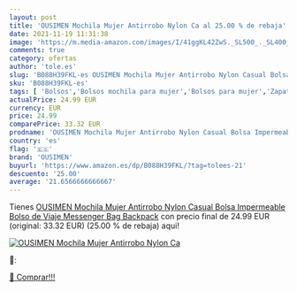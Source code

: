 ```yaml
---
layout: post
title: 'OUSIMEN Mochila Mujer Antirrobo Nylon Ca al 25.00 % de rebaja'
date: 2021-11-19 11:31:38
image: 'https://m.media-amazon.com/images/I/41ggKL42ZwS._SL500_._SL400_.jpg'
comments: true
category: ofertas
author: 'tole.es'
slug: 'B088H39FKL-es OUSIMEN Mochila Mujer Antirrobo Nylon Casual Bolsa...'
sku: 'B088H39FKL-es'
tags: [ 'Bolsos','Bolsos mochila para mujer','Bolsos para mujer','Zapatos y complementos','backpack','mochila','ousimen', ]
actualPrice: 24.99 EUR
currency: EUR
price: 24.99
comparePrice: 33.32 EUR
prodname: 'OUSIMEN Mochila Mujer Antirrobo Nylon Casual Bolsa Impermeable Bolso de Viaje Messenger Bag Backpack'
country: 'es'
flag: '🇪🇸'
brand: 'OUSIMEN'
buyurl: 'https://www.amazon.es/dp/B088H39FKL/?tag=tolees-21'
descuento: '25.00'
average: '21.6566666666667'
---
```


Tienes [OUSIMEN Mochila Mujer Antirrobo Nylon Casual Bolsa Impermeable Bolso de Viaje Messenger Bag Backpack](https://www.amazon.es/dp/B088H39FKL/?tag=tolees-21) con precio final de  24.99 EUR (original: 33.32 EUR) (25.00 %  de rebaja) aqui!

[![OUSIMEN Mochila Mujer Antirrobo Nylon Ca](https://m.media-amazon.com/images/I/41ggKL42ZwS._SL500_._SL400_.jpg)](https://www.amazon.es/dp/B088H39FKL/?tag=tolees-21)

🔎:


[🛒 Comprar!!!](https://www.amazon.es/dp/B088H39FKL/?tag=tolees-21)
